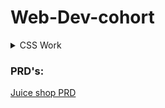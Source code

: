 # Web-Dev-cohort

<details>
    <summary>CSS Work</summary>

# CSS Work

### Assignment 1 output:

![Output 1](./CSS%20Challenges/Basic%20UI%20challenge/output1.png)

### Assignment 2 output:

![Output 2](./CSS%20Challenges/Modern%20UI%20Challenge/output2.png)

## Landing page challenges

### Landing page challenge 1 output:

![challenge1](./CSS%20Challenges/Landing%20page%20challenge/screenshots/challenge%201.png)

### Landing page challenge 2 output:

![challenge1](./CSS%20Challenges/Landing%20page%20challenge/screenshots/challenge%202.png)

### Landing page challenge 3 output:

![challenge1](./CSS%20Challenges/Landing%20page%20challenge/screenshots/challenge%203.png)

## Pricing table challenge

### Pricing table challenge 1 output:

![challenge1](./CSS%20Challenges/Pricing%20Tables%20challenege/screenshots/pricingTable1.png)

### Pricing table challenge 2 output:

![challenge1](./CSS%20Challenges/Pricing%20Tables%20challenege/screenshots/pricingTable2.png)

</details>

### PRD's:

[Juice shop PRD](./PRD/Juice%20Shop/PRD_juiceShop.md)
